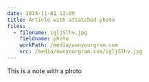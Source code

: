 ```yaml
---
date: 2014-11-01 13:09
title: Article with attatched photo
files:
  - filename: igljSlhv.jpg
    fieldname: photo
    workPath: /media/ownyourgram.com
    src: /media/ownyourgram.com/igljSlhv.jpg
---
```


This is a note with a photo
